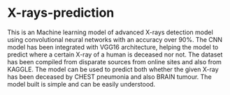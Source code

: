 # X-rays-prediction
This is an Machine learning model of advanced X-rays detection model 
using convolutional neural networks with an accuracy over 90%.
The CNN model has been integrated with VGG16 architecture,
helping the model to predict where a certain X-ray of a 
human is deceased nor not.
The dataset has been compiled from disparate sources from online sites and also from KAGGLE.
The model can be used to predict both whether the given X-ray has been deceased by CHEST pneumonia
and also BRAIN tumour.
The model built is simple and can be easily understood.
